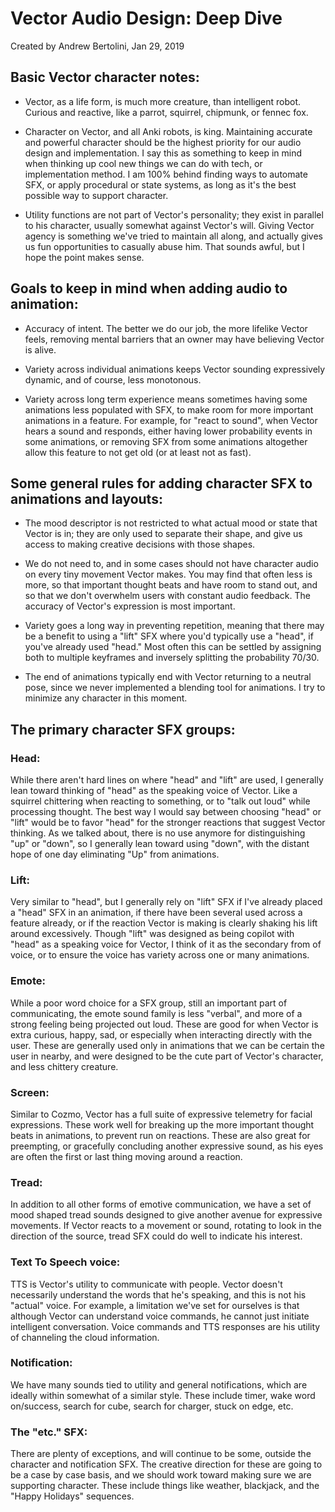 # Vector Audio Design: Deep Dive
Created by Andrew Bertolini, Jan 29, 2019

## Basic Vector character notes: 
* Vector, as a life form, is much more creature, than intelligent robot. Curious and reactive, like a parrot, squirrel, chipmunk, or fennec fox. 

* Character on Vector, and all Anki robots, is king. Maintaining accurate and powerful character should be the highest priority for our audio design and implementation. I say this as something to keep in mind when thinking up cool new things we can do with tech, or implementation method. I am 100% behind finding ways to automate SFX, or apply procedural or state systems, as long as it's the best possible way to support character. 

* Utility functions are not part of Vector's personality; they exist in parallel to his character, usually somewhat against Vector's will. Giving Vector agency is something we've tried to maintain all along, and actually gives us fun opportunities to casually abuse him. That sounds awful, but I hope the point makes sense.

## Goals to keep in mind when adding audio to animation:
* Accuracy of intent. The better we do our job, the more lifelike Vector feels, removing mental barriers that an owner may have believing Vector is alive. 

* Variety across individual animations keeps Vector sounding expressively dynamic, and of course, less monotonous. 

* Variety across long term experience means sometimes having some animations less populated with SFX, to make room for more important animations in a feature. For example, for "react to sound", when Vector hears a sound and responds, either having lower probability events in some animations, or removing SFX from some animations altogether allow this feature to not get old (or at least not as fast). 

## Some general rules for adding character SFX to animations and layouts:
* The mood descriptor is not restricted to what actual mood or state that Vector is in; they are only used to separate their shape, and give us access to making creative decisions with those shapes. 

* We do not need to, and in some cases should not have character audio on every tiny movement Vector makes. You may find that often less is more, so that important thought beats and have room to stand out, and so that we don't overwhelm users with constant audio feedback. The accuracy of Vector's expression is most important.

* Variety goes a long way in preventing repetition, meaning that there may be a benefit to using a "lift" SFX where you'd typically use a "head", if you've already used "head." Most often this can be settled by assigning both to multiple keyframes and inversely splitting the probability 70/30.

* The end of animations typically end with Vector returning to a neutral pose, since we never implemented a blending tool for animations. I try to minimize any character in this moment.  

## The primary character SFX groups:
### Head:
While there aren't hard lines on where "head" and "lift" are used, I generally lean toward thinking of "head" as the speaking voice of Vector. Like a squirrel chittering when reacting to something, or to "talk out loud" while processing thought. The best way I would say between choosing "head" or "lift" would be to favor "head" for the stronger reactions that suggest Vector thinking. 
As we talked about, there is no use anymore for distinguishing "up" or "down", so I generally lean toward using "down", with the distant hope of one day eliminating "Up" from animations. 

### Lift:
Very similar to "head", but I generally rely on "lift" SFX if I've already placed a "head" SFX in an animation, if there have been several used across a feature already, or if the reaction Vector is making is clearly shaking his lift around excessively. Though "lift" was designed as being copilot with "head" as a speaking voice for Vector, I think of it as the secondary from of voice, or to ensure the voice has variety across one or many animations. 

### Emote:
While a poor word choice for a SFX group, still an important part of communicating, the emote sound family is less "verbal", and more of a strong feeling being projected out loud. These are good for when Vector is extra curious, happy, sad, or especially when interacting directly with the user. These are generally used only in animations that we can be certain the user in nearby, and were designed to be the cute part of Vector's character, and less chittery creature. 

### Screen:
Similar to Cozmo, Vector has a full suite of expressive telemetry for facial expressions. These work well for breaking up the more important thought beats in animations, to prevent run on reactions. These are also great for preempting, or gracefully concluding another expressive sound, as his eyes are often the first or last thing moving around a reaction.

### Tread:
In addition to all other forms of emotive communication, we have a set of mood shaped tread sounds designed to give another avenue for expressive movements. If Vector reacts to a movement or sound, rotating to look in the direction of the source, tread SFX could do well to indicate his interest. 

### Text To Speech voice:
TTS is Vector's utility to communicate with people. Vector doesn't necessarily understand the words that he's speaking, and this is not his "actual" voice. For example, a limitation we've set for ourselves is that although Vector can understand voice commands, he cannot just initiate intelligent conversation. Voice commands and TTS responses are his utility of channeling the cloud information. 

### Notification:
We have many sounds tied to utility and general notifications, which are ideally within somewhat of a similar style. These include timer, wake word on/success, search for cube, search for charger, stuck on edge, etc.  

### The "etc." SFX:
There are plenty of exceptions, and will continue to be some, outside the character and notification SFX. The creative direction for these are going to be a case by case basis, and we should work toward making sure we are supporting character. These include things like weather, blackjack, and the "Happy Holidays" sequences. 